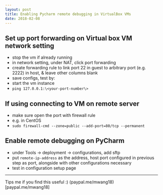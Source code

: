 ```yaml
---
layout: post
title: Enabling Pycharm remote debugging in VirtualBox VMs
date: 2018-02-08
---
```

## Set up port forwarding on Virtual box VM network setting
* stop the vm if already running
* in network setting, under NAT, click port forwarding
* create forwarding rule to link port 22 in guest to arbitrary port (e.g. 2222) in host, & leave other columns blank
* save configs, test by:
* start the vm instance
* `ping 127.0.0.1:\<your-port-number\>`

## If using connecting to VM on remote server
* make sure open the port with firewall rule
* e.g. in CentOS
* `sudo firewall-cmd --zone=public --add-port=80/tcp --permanent`

## Enable remote debugging on PyCharm
* under Tools -> deployment -> configurations, add sftp
* put `remote-ip-address` as the address, host port configured in previous step as port, alongside with other configurations necessary
* test in configuration setup page

---
Tips me if you find this useful :\) (paypal.me/mwang18)[paypal.me/mwang18]
